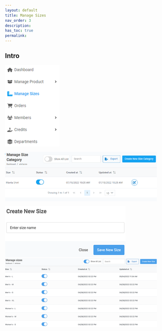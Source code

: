 ```yaml
---
layout: default
title: Manage Sizes
nav_order: 3
description:
has_toc: true
permalink:
---
```


## Intro

![managesize_dashboard](../../images/managesizes/ms_dash.png)

![managesize_page](../../images/managesizes/ms_page.png)

![create_new_size](../../images/managesizes/newsize_dialog.png)
![sub_manage_size](../../images/managesizes/msize_page.png)
